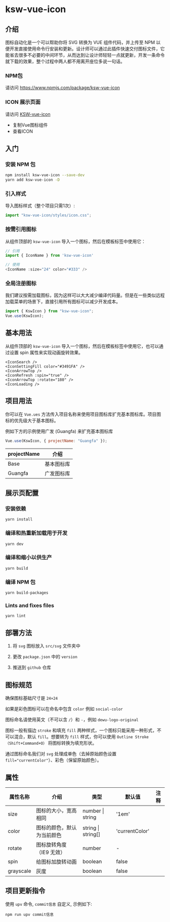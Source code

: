 # ksw-vue-icon

## 介绍

图标自动化是一个可以帮助你将 SVG 转换为 VUE 组件代码，并上传至 NPM 以便开发直接使用命令行安装和更新。设计师可以通过此插件快速交付图标文件，它能省去很多不必要的中间环节，从而达到让设计师轻轻一点就更新，开发一条命令就下载的效果，整个过程中两人都不用离开座位多说一句话。

### NPM包

请访问 https://www.npmjs.com/package/ksw-vue-icon

### ICON 展示页面

请访问 [KSW-vue-icon](https://sengoku-f.github.io/KSW-vue-icon/)

- 复制Vue图标组件
- 查看ICON

## 入门

### 安装 NPM 包

```sh
npm install ksw-vue-icon --save-dev
yarn add ksw-vue-icon -D
```

### 引入样式

导入图标样式（整个项目只需1次）:

```js
import "ksw-vue-icon/styles/icon.css";
```

### 按需引用图标

从组件顶部的 `ksw-vue-icon` 导入一个图标，然后在模板标签中使用它：

```js
// 引用
import { IconName } from 'ksw-vue-icon'

// 使用
<IconName :size="24" color="#333" />
```

### 全局注册图标

我们建议按需加载图标，因为这样可以大大减少编译代码量。但是在一些类似远程加载菜单的场景下，直接引用所有图标可以减少开发成本。

```js
import { KswIcon } from "ksw-vue-icon";
Vue.use(KswIcon);
```

## 基本用法

从组件顶部的 `ksw-vue-icon` 导入一个图标，然后在模板标签中使用它，也可以通过设置 spin 属性来实现动画旋转效果。

```
<IconSearch />
<IconSettingFill color="#3491FA" />
<IconArrowTop />
<IconRefresh :spin="true" />
<IconArrowTop :rotate="180" />
<IconLoading />
```

## 项目用法

你可以在 `Vue.ues` 方法传入项目名称来使用项目图标库扩充基本图标库。项目图标的优先级大于基本图标。

例如下方的示例使用广发 (Guangfa) 来扩充基本图标库

```js
Vue.use(KswIcon, { projectName: "Guangfa" });
```

| projectName  | 介绍                     | 
| --------- | -------------------------- |
| Base      |  基本图标库       |
| Guangfa     | 广发图标库 |

## 展示页配置

### 安装依赖

```
yarn install
```

### 编译和热重新加载用于开发

```
yarn dev
```

### 编译和缩小以供生产

```
yarn build

```

### 编译 NPM 包

```
yarn build-packages

```

### Lints and fixes files

```
yarn lint
```

## 部署方法

1. 将 `svg` 图标放入 `src/svg` 文件夹中

2. 更改 `package.json` 中的 `version`

3. 推送到 `github` 仓库

## 图标规范

确保图标基础尺寸是 `24×24`

如果是彩色图标可以在命名中包含 `color` 例如 `social-color`

图标命名请使用英文（不可以含 `/`）和 `-`，例如 `dewu-logo-original`

图标一般有描边 `stroke` 和填充 `fill` 两种样式，一个图标只能采用一种形式，不可以混合，默认 `fill`。想要转为 `fill` 样式，你可以使用 `Outline Stroke（Shift+Command+O）` 将图标转换为填充形状。

通过图标命名我们对 `svg` 处理成单色（去掉原始颜色设置 `fill="currentColor"`）、彩色（保留原始颜色）。

## 属性

| 属性名称  | 介绍                       | 类型                   | 默认值         | 注释 |
| --------- | -------------------------- | ---------------------- | -------------- | ---- |
| size      | 图标的大小，宽高相同       | number &#124; string   | '1em'          |
| color     | 图标的颜色，默认为当前颜色 | string &#124; string[] | 'currentColor' |
| rotate    | 图标旋转角度（IE9 无效）   | number                 | -              |
| spin      | 给图标加旋转动画           | boolean                | false          |
| grayscale | 灰度                       | boolean                | false          |

## 项目更新指令

使用 `upv` 命令, `commit信息` 自定义, 示例如下:

```
npm run upv commit信息
```
